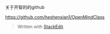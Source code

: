 
关于开智的的github

https://github.com/heshenxian1/OpenMindClass

> Written with [StackEdit](https://stackedit.io/).
<!--stackedit_data:
eyJoaXN0b3J5IjpbLTE1MDczNTY1NjNdfQ==
-->